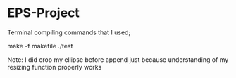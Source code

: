 # EPS-Project
Terminal compiling commands that I used;

make -f makefile
./test


Note: I did crop my ellipse before append just because understanding of my resizing function properly works
